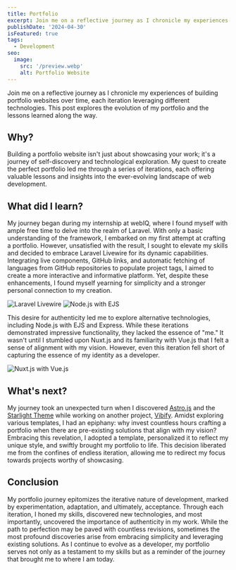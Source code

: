 ```yaml
---
title: Portfolio
excerpt: Join me on a reflective journey as I chronicle my experiences of building portfolio websites over time, each iteration leveraging different technologies. This post explores the evolution of my portfolio and the lessons learned along the way.
publishDate: '2024-04-30'
isFeatured: true
tags:
  - Development
seo:
  image:
    src: '/preview.webp'
    alt: Portfolio Website
---
```



Join me on a reflective journey as I chronicle my experiences of building portfolio websites over time, each iteration leveraging different technologies. This post explores the evolution of my portfolio and the lessons learned along the way.

## Why?

Building a portfolio website isn't just about showcasing your work; it's a journey of self-discovery and technological exploration. My quest to create the perfect portfolio led me through a series of iterations, each offering valuable lessons and insights into the ever-evolving landscape of web development.

## What did I learn?

My journey began during my internship at webIQ, where I found myself with ample free time to delve into the realm of Laravel. With only a basic understanding of the framework, I embarked on my first attempt at crafting a portfolio. However, unsatisfied with the result, I sought to elevate my skills and decided to embrace Laravel Livewire for its dynamic capabilities. Integrating live components, GitHub links, and automatic fetching of languages from GitHub repositories to populate project tags, I aimed to create a more interactive and informative platform. Yet, despite these enhancements, I found myself yearning for simplicity and a stronger personal connection to my creation.

![Laravel Livewire](/portfolio/laravel-livewire.webp)
![Node.js with EJS](/portfolio/ejs.webp)

This desire for authenticity led me to explore alternative technologies, including Node.js with EJS and Express. While these iterations demonstrated impressive functionality, they lacked the essence of "me." It wasn't until I stumbled upon Nuxt.js and its familiarity with Vue.js that I felt a sense of alignment with my vision. However, even this iteration fell short of capturing the essence of my identity as a developer.

![Nuxt.js with Vue.js](/portfolio/nuxt.webp)


## What's next?

My journey took an unexpected turn when I discovered [Astro.js](https://astro.build/) and the [Starlight Theme](https://starlight.astro.build/) while working on another project, [Vibify](https://vibify-docs.justinjongstra.nl). Amidst exploring various templates, I had an epiphany: why invest countless hours crafting a portfolio when there are pre-existing solutions that align with my vision? Embracing this revelation, I adopted a template, personalized it to reflect my unique style, and swiftly brought my portfolio to life. This decision liberated me from the confines of endless iteration, allowing me to redirect my focus towards projects worthy of showcasing.

## Conclusion

My portfolio journey epitomizes the iterative nature of development, marked by experimentation, adaptation, and ultimately, acceptance. Through each iteration, I honed my skills, discovered new technologies, and most importantly, uncovered the importance of authenticity in my work. While the path to perfection may be paved with countless revisions, sometimes the most profound discoveries arise from embracing simplicity and leveraging existing solutions. As I continue to evolve as a developer, my portfolio serves not only as a testament to my skills but as a reminder of the journey that brought me to where I am today.

